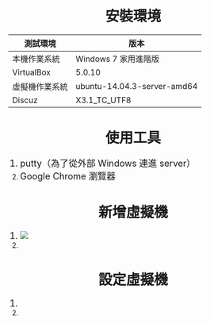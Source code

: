 # **<center>安裝環境**

| <b>測試環境|<b>版本|
| -- | -- |
|本機作業系統|Windows 7 家用進階版|
|VirtualBox|5.0.10|
|虛擬機作業系統|ubuntu-14.04.3-server-amd64|
|Discuz|X3.1_TC_UTF8|




# **<center>使用工具**

<ol><font size="4">
<li>putty（為了從外部 Windows 連進 server）
<li>Google Chrome 瀏覽器
</font></ol>


# **<center>新增虛擬機**

<ol><font size="4">
<li>
<img src='../img/index/part1_1.png'>
<li>
</font></ol>


# **<center>設定虛擬機**

<ol><font size="4">
<li>
<li>
</font></ol>
